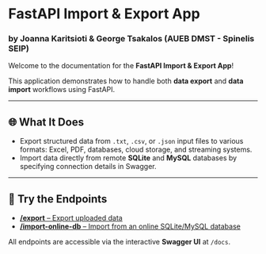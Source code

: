 
# FastAPI Import & Export App  
### by Joanna Karitsioti & George Tsakalos (AUEB DMST - Spinelis SEIP)

Welcome to the documentation for the **FastAPI Import & Export App**!

This application demonstrates how to handle both **data export** and **data import** workflows using FastAPI.

---

## 🌐 What It Does

- Export structured data from `.txt`, `.csv`, or `.json` input files to various formats: Excel, PDF, databases, cloud storage, and streaming systems.
- Import data directly from remote **SQLite** and **MySQL** databases by specifying connection details in Swagger.

---

## 🔗 Try the Endpoints

- [**/export** – Export uploaded data](usage/export.md)
- [**/import-online-db** – Import from an online SQLite/MySQL database](usage/export.md)

All endpoints are accessible via the interactive **Swagger UI** at `/docs`.
